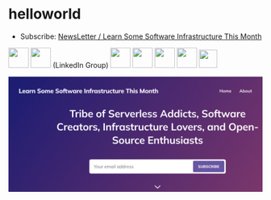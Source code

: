 # helloworld
- Subscribe: [NewsLetter / Learn Some Software Infrastructure This Month](https://www.learnsomesoftwareinfrastructurethismonth.com/)

<a href="https://www.linkedin.com/company/cloud-native-serverless-meetup/"><img src="https://img.icons8.com/color/96/000000/linkedin.png"  width="40" height="40"></a>
<a href="https://www.linkedin.com/groups/9353313/"><img src="https://img.icons8.com/color/96/000000/linkedin.png"  width="40" height="40"></a> (LinkedIn Group)
<a href="https://twitter.com/cloudsvsmeetup"><img src="https://img.icons8.com/color/96/000000/twitter.png" width="40" height="40"></a>
<a href="https://www.instagram.com/cloudnativeserverlessmeetup/"><img src="https://img.icons8.com/color/96/000000/instagram.png" width="40" height="40"></a>
<a href="https://github.com/CloudNative-Serverless-Meetup"><img src="https://img.icons8.com/color/96/000000/github.png" width="40" height="40"></a>
<a href="https://cloudnativ-svs-meetup.slack.com/"><img src="https://img.icons8.com/color/96/000000/slack.png" width="40" height="40"></a>
<a href="https://hachyderm.io/@serverlessaddict"><img src="https://img.icons8.com/external-tal-revivo-color-tal-revivo/96/null/external-mastodon-is-an-online-self-hosted-social-media-and-social-networking-service-logo-color-tal-revivo.png" width="36" height="36"></a>

<img src="svg/learnsomesoftwareinfrathismonth.png">




